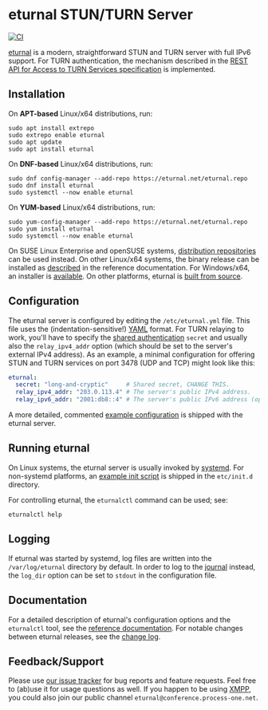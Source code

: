 # eturnal STUN/TURN Server

[![CI](https://github.com/processone/eturnal/actions/workflows/ci.yml/badge.svg)][1]

[eturnal][2] is a modern, straightforward STUN and TURN server with full IPv6
support. For TURN authentication, the mechanism described in the [REST API for
Access to TURN Services specification][3] is implemented.

## Installation

On **APT-based** Linux/x64 distributions, run:

    sudo apt install extrepo
    sudo extrepo enable eturnal
    sudo apt update
    sudo apt install eturnal

On **DNF-based** Linux/x64 distributions, run:

    sudo dnf config-manager --add-repo https://eturnal.net/eturnal.repo
    sudo dnf install eturnal
    sudo systemctl --now enable eturnal

On **YUM-based** Linux/x64 distributions, run:

    sudo yum-config-manager --add-repo https://eturnal.net/eturnal.repo
    sudo yum install eturnal
    sudo systemctl --now enable eturnal

On SUSE Linux Enterprise and openSUSE systems, [distribution repositories][4]
can be used instead. On other Linux/x64 systems, the binary release can be
installed as [described][5] in the reference documentation. For Windows/x64, an
installer is [available][6]. On other platforms, eturnal is [built from
source][7].

## Configuration

The eturnal server is configured by editing the `/etc/eturnal.yml` file. This
file uses the (indentation-sensitive!) [YAML][8] format. For TURN relaying to
work, you'll have to specify the [shared authentication][3] `secret` and usually
also the `relay_ipv4_addr` option (which should be set to the server's external
IPv4 address). As an example, a minimal configuration for offering STUN and TURN
services on port 3478 (UDP and TCP) might look like this:

```yaml
eturnal:
  secret: "long-and-cryptic"     # Shared secret, CHANGE THIS.
  relay_ipv4_addr: "203.0.113.4" # The server's public IPv4 address.
  relay_ipv6_addr: "2001:db8::4" # The server's public IPv6 address (optional).
```

A more detailed, commented [example configuration][9] is shipped with the
eturnal server.

## Running eturnal

On Linux systems, the eturnal server is usually invoked by [systemd][10]. For
non-systemd platforms, an [example init script][11] is shipped in the
`etc/init.d` directory.

For controlling eturnal, the `eturnalctl` command can be used; see:

    eturnalctl help

## Logging

If eturnal was started by systemd, log files are written into the
`/var/log/eturnal` directory by default. In order to log to the [journal][12]
instead, the `log_dir` option can be set to `stdout` in the configuration file.

## Documentation

For a detailed description of eturnal's configuration options and the
`eturnalctl` tool, see the [reference documentation][13]. For notable changes
between eturnal releases, see the [change log][14].

## Feedback/Support

Please use [our issue tracker][15] for bug reports and feature requests. Feel
free to (ab)use it for usage questions as well. If you happen to be using
[XMPP][16], you could also join our public channel
`eturnal@conference.process-one.net`.

 [1]: https://github.com/processone/eturnal/actions/workflows/ci.yml
 [2]: https://eturnal.net/
 [3]: https://tools.ietf.org/html/draft-uberti-behave-turn-rest-00
 [4]: https://software.opensuse.org/download/?package=eturnal&project=devel:languages:erlang
 [5]: https://eturnal.net/documentation/#Installation
 [6]: https://eturnal.net/windows/
 [7]: https://github.com/processone/eturnal/blob/1.5.0/INSTALL.md
 [8]: https://en.wikipedia.org/wiki/YAML
 [9]: https://github.com/processone/eturnal/blob/1.5.0/config/eturnal.yml
[10]: https://www.freedesktop.org/software/systemd/man/systemctl.html
[11]: https://github.com/processone/eturnal/blob/1.5.0/scripts/eturnal.init
[12]: https://www.freedesktop.org/software/systemd/man/systemd-journald.service.html
[13]: https://eturnal.net/documentation/
[14]: https://github.com/processone/eturnal/blob/1.5.0/CHANGELOG.md
[15]: https://github.com/processone/eturnal/issues
[16]: https://xmpp.org

